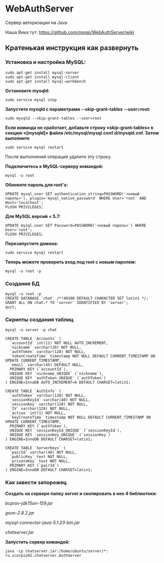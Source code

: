# WebAuthServer
Сервер авторизации на Java

Наша Вика тут: https://github.com/mpgp/WebAuthServer/wiki

## Кратенькая инструкция как развернуть

### Установка и настройка MySQL:
```
sudo apt-get install mysql-server
sudo apt-get install mysql-client
sudo apt-get install mysql-workbench
```
**Остановите mysqld:**
```
sudo service mysql stop
```
**Запустите mysqld с параметрами --skip-grant-tables --user=root:**
```
sudo mysqld --skip-grant-tables --user=root
```
**Если команда не сработает, добавьте строку «skip-grant-tables» в секцию «[mysqld]» файла /etc/mysql/mysql.conf.d/mysqld.cnf. Затем выполните**
```
sudo service mysql restart
```
После выполнения операций удалите эту строку.

**Подключитесь к MySQL-серверу командой:**
```
mysql -u root
```
**Обновите пароль для root'a:**
```
UPDATE mysql.user SET authentication_string=PASSWORD('<новый пароль>'), plugin='mysql_native_password' WHERE User='root' AND Host='localhost';
FLUSH PRIVILEGES;
```
**Для MySQL версий < 5.7:**
```
UPDATE mysql.user SET Password=PASSWORD('<новый пароль>') WHERE User='root';
FLUSH PRIVILEGES;
```
**Перезапустите демона:**
```
sudo service mysql restart
```
**Теперь можете проверить вход под root с новым паролем:**
```
mysql -u root -p
```

### Создание БД
```
mysql -u root -p
CREATE DATABASE `chat` /*!40100 DEFAULT CHARACTER SET latin1 */;
GRANT ALL ON chat.* TO 'server' IDENTIFIED BY 'server';
quit;
```

### Скрипты создания таблиц
```
mysql -u server -p chat
```
```
CREATE TABLE `Accounts` (
  `accountId` int(11) NOT NULL AUTO_INCREMENT,
  `nickname` varchar(20) NOT NULL,
  `authToken` varchar(128) NOT NULL,
  `tokenCreateTime` timestamp NOT NULL DEFAULT CURRENT_TIMESTAMP ON UPDATE CURRENT_TIMESTAMP,
  `email` varchar(45) DEFAULT NULL,
  PRIMARY KEY (`accountId`),
  UNIQUE KEY `nickname_UNIQUE` (`nickname`),
  UNIQUE KEY `authToken_UNIQUE` (`authToken`)
) ENGINE=InnoDB AUTO_INCREMENT=6 DEFAULT CHARSET=latin1;
```
```
CREATE TABLE `AuthInfo` (
  `authToken` varchar(128) NOT NULL,
  `sessionKeyId` varchar(40) NOT NULL,
  `sessionKey` varchar(128) NOT NULL,
  `IV` varchar(128) NOT NULL,
  `active` int(1) NOT NULL,
  `keyCreateTime` timestamp NOT NULL DEFAULT CURRENT_TIMESTAMP ON UPDATE CURRENT_TIMESTAMP,
  PRIMARY KEY (`authToken`),
  UNIQUE KEY `sessionKeyId_UNIQUE` (`sessionKeyId`),
  UNIQUE KEY `sessionKey_UNIQUE` (`sessionKey`)
) ENGINE=InnoDB DEFAULT CHARSET=latin1;
```
```
CREATE TABLE `ServerKeys` (
  `pairId` varchar(40) NOT NULL,
  `publicKey` text NOT NULL,
  `privateKey` text NOT NULL,
  PRIMARY KEY (`pairId`)
) ENGINE=InnoDB DEFAULT CHARSET=latin1;
```

### Как завести запорожец

**Создать на сервере папку server и скопировать в нее 4 библиотеки:**

*bcprov-jdk15on-159.jar*

*gson-2.8.2.jar*

*mysql-connector-java-5.1.23-bin.jar*

*chatserver.jar*

**Запустить сервер командой:**
```
java -cp chatserver.jar:/home/ubuntu/server/*: ru.scorpio92.chatserver.AuthServer
```

